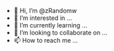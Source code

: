 - 👋 Hi, I’m @zRandomw
- 👀 I’m interested in ...
- 🌱 I’m currently learning ...
- 💞️ I’m looking to collaborate on ...
- 📫 How to reach me ...

<!---
zRandomw/zRandomw is a ✨ special ✨ repository because its `README.md` (this file) appears on your GitHub profile.
You can click the Preview link to take a look at your changes.
--->
